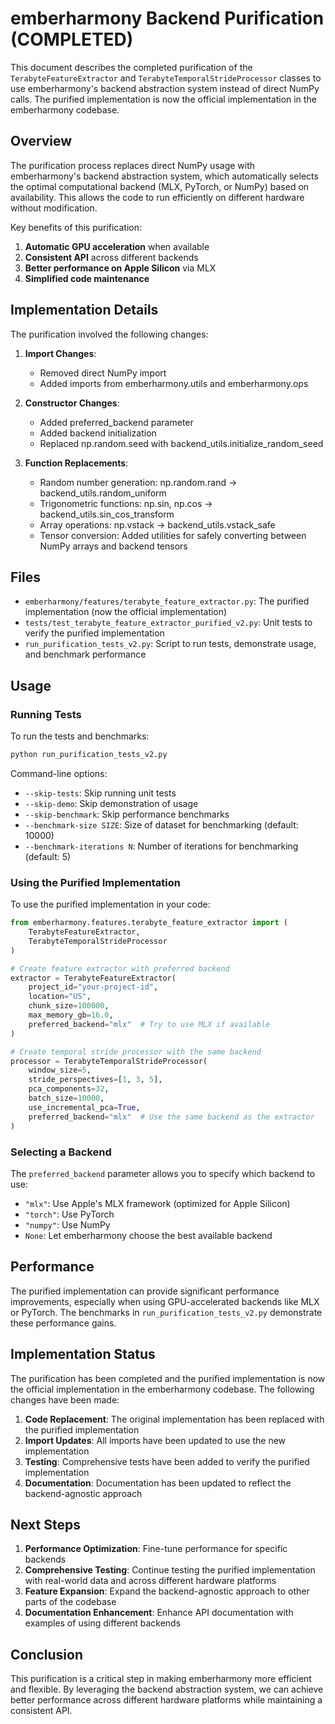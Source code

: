 # emberharmony Backend Purification (COMPLETED)

This document describes the completed purification of the `TerabyteFeatureExtractor` and `TerabyteTemporalStrideProcessor` classes to use emberharmony's backend abstraction system instead of direct NumPy calls. The purified implementation is now the official implementation in the emberharmony codebase.

## Overview

The purification process replaces direct NumPy usage with emberharmony's backend abstraction system, which automatically selects the optimal computational backend (MLX, PyTorch, or NumPy) based on availability. This allows the code to run efficiently on different hardware without modification.

Key benefits of this purification:

1. **Automatic GPU acceleration** when available
2. **Consistent API** across different backends
3. **Better performance on Apple Silicon** via MLX
4. **Simplified code maintenance**

## Implementation Details

The purification involved the following changes:

1. **Import Changes**:
   - Removed direct NumPy import
   - Added imports from emberharmony.utils and emberharmony.ops

2. **Constructor Changes**:
   - Added preferred_backend parameter
   - Added backend initialization
   - Replaced np.random.seed with backend_utils.initialize_random_seed

3. **Function Replacements**:
   - Random number generation: np.random.rand → backend_utils.random_uniform
   - Trigonometric functions: np.sin, np.cos → backend_utils.sin_cos_transform
   - Array operations: np.vstack → backend_utils.vstack_safe
   - Tensor conversion: Added utilities for safely converting between NumPy arrays and backend tensors

## Files

- `emberharmony/features/terabyte_feature_extractor.py`: The purified implementation (now the official implementation)
- `tests/test_terabyte_feature_extractor_purified_v2.py`: Unit tests to verify the purified implementation
- `run_purification_tests_v2.py`: Script to run tests, demonstrate usage, and benchmark performance

## Usage

### Running Tests

To run the tests and benchmarks:

```bash
python run_purification_tests_v2.py
```

Command-line options:

- `--skip-tests`: Skip running unit tests
- `--skip-demo`: Skip demonstration of usage
- `--skip-benchmark`: Skip performance benchmarks
- `--benchmark-size SIZE`: Size of dataset for benchmarking (default: 10000)
- `--benchmark-iterations N`: Number of iterations for benchmarking (default: 5)

### Using the Purified Implementation

To use the purified implementation in your code:

```python
from emberharmony.features.terabyte_feature_extractor import (
    TerabyteFeatureExtractor,
    TerabyteTemporalStrideProcessor
)

# Create feature extractor with preferred backend
extractor = TerabyteFeatureExtractor(
    project_id="your-project-id",
    location="US",
    chunk_size=100000,
    max_memory_gb=16.0,
    preferred_backend="mlx"  # Try to use MLX if available
)

# Create temporal stride processor with the same backend
processor = TerabyteTemporalStrideProcessor(
    window_size=5,
    stride_perspectives=[1, 3, 5],
    pca_components=32,
    batch_size=10000,
    use_incremental_pca=True,
    preferred_backend="mlx"  # Use the same backend as the extractor
)
```

### Selecting a Backend

The `preferred_backend` parameter allows you to specify which backend to use:

- `"mlx"`: Use Apple's MLX framework (optimized for Apple Silicon)
- `"torch"`: Use PyTorch
- `"numpy"`: Use NumPy
- `None`: Let emberharmony choose the best available backend

## Performance

The purified implementation can provide significant performance improvements, especially when using GPU-accelerated backends like MLX or PyTorch. The benchmarks in `run_purification_tests_v2.py` demonstrate these performance gains.

## Implementation Status

The purification has been completed and the purified implementation is now the official implementation in the emberharmony codebase. The following changes have been made:

1. **Code Replacement**: The original implementation has been replaced with the purified implementation
2. **Import Updates**: All imports have been updated to use the new implementation
3. **Testing**: Comprehensive tests have been added to verify the purified implementation
4. **Documentation**: Documentation has been updated to reflect the backend-agnostic approach

## Next Steps

1. **Performance Optimization**: Fine-tune performance for specific backends
2. **Comprehensive Testing**: Continue testing the purified implementation with real-world data and across different hardware platforms
3. **Feature Expansion**: Expand the backend-agnostic approach to other parts of the codebase
4. **Documentation Enhancement**: Enhance API documentation with examples of using different backends

## Conclusion

This purification is a critical step in making emberharmony more efficient and flexible. By leveraging the backend abstraction system, we can achieve better performance across different hardware platforms while maintaining a consistent API.